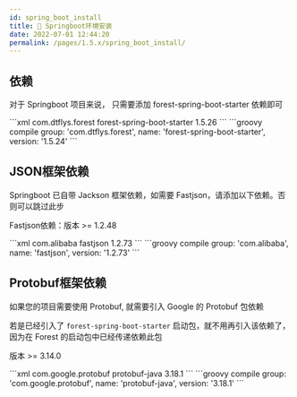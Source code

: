 ```yaml
---
id: spring_boot_install
title: 🏹 Springboot环境安装
date: 2022-07-01 12:44:20
permalink: /pages/1.5.x/spring_boot_install/
---
```


## 依赖

对于 Springboot 项目来说， 只需要添加 forest-spring-boot-starter 依赖即可

<code-group>
  <code-block title="Maven" active>
  ```xml
  <dependency>
      <groupId>com.dtflys.forest</groupId>
      <artifactId>forest-spring-boot-starter</artifactId>
      <version>1.5.26</version>
  </dependency>
  ```
  </code-block>

  <code-block title="Gradle">
  ```groovy
  compile group: 'com.dtflys.forest', name: 'forest-spring-boot-starter', version: '1.5.24'
  ```
  </code-block>
</code-group>



## JSON框架依赖

Springboot 已自带 Jackson 框架依赖，如需要 Fastjson，请添加以下依赖。否则可以跳过此步

Fastjson依赖：版本 >= 1.2.48

<code-group>
  <code-block title="Maven" active>
  ```xml
<dependency>
    <groupId>com.alibaba</groupId>
    <artifactId>fastjson</artifactId>
    <version>1.2.73</version>
</dependency>
  ```
  </code-block>

  <code-block title="Gradle">
  ```groovy
compile group: 'com.alibaba', name: 'fastjson', version: '1.2.73'
  ```
  </code-block>
</code-group>


## Protobuf框架依赖

如果您的项目需要使用 Protobuf, 就需要引入 Google 的 Protobuf 包依赖

若是已经引入了 `forest-spring-boot-starter` 启动包，就不用再引入该依赖了，因为在 Forest 的启动包中已经传递依赖此包

版本 >= 3.14.0

<code-group>
  <code-block title="Maven" active>
  ```xml
<dependency>
    <groupId>com.google.protobuf</groupId>
    <artifactId>protobuf-java</artifactId>
    <version>3.18.1</version>
</dependency>
  ```
  </code-block>

  <code-block title="Gradle">
  ```groovy
compile group: 'com.google.protobuf', name: 'protobuf-java', version: '3.18.1'
  ```
  </code-block>
</code-group>

